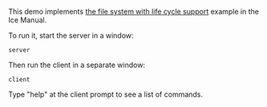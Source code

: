 This demo implements [the file system with life cycle support][1]
example in the Ice Manual.

To run it, start the server in a window:

```
server
```

Then run the client in a separate window:

```
client
```

Type "help" at the client prompt to see a list of commands.

[1]: https://doc.zeroc.com/ice/4.0/best-practices/object-life-cycle/object-life-cycle-for-the-file-system-application
